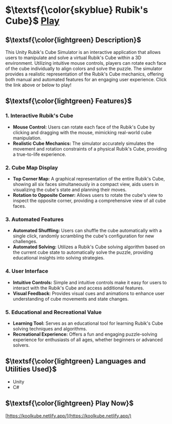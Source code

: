  # $\textsf{\color{skyblue} Rubik's Cube}$ $\text{ }$ $\text{ }$ [Play](https://koolkube.netlify.app/)

## $\textsf{\color{lightgreen} Description}$
This Unity Rubik's Cube Simulator is an interactive application that allows users to manipulate and solve a virtual Rubik's Cube within a 3D environment. Utilizing intuitive mouse controls, players can rotate each face of the cube individually to align colors and solve the puzzle. The simulator provides a realistic representation of the Rubik's Cube mechanics, offering both manual and automated features for an engaging user experience. Click the link above or below to play!

## $\textsf{\color{lightgreen} Features}$

### 1. Interactive Rubik's Cube
- **Mouse Control:** Users can rotate each face of the Rubik's Cube by clicking and dragging with the mouse, mimicking real-world cube manipulation.
- **Realistic Cube Mechanics:** The simulator accurately simulates the movement and rotation constraints of a physical Rubik's Cube, providing a true-to-life experience.

### 2. Cube Map Display
- **Top Corner Map:** A graphical representation of the entire Rubik's Cube, showing all six faces simultaneously in a compact view, aids users in visualizing the cube's state and planning their moves.
- **Rotation to Opposite Corner:** Allows users to rotate the cube's view to inspect the opposite corner, providing a comprehensive view of all cube faces.

### 3. Automated Features
- **Automated Shuffling:** Users can shuffle the cube automatically with a single click, randomly scrambling the cube's configuration for new challenges.
- **Automated Solving:** Utilizes a Rubik's Cube solving algorithm based on the current cube state to automatically solve the puzzle, providing educational insights into solving strategies.

### 4. User Interface
- **Intuitive Controls:** Simple and intuitive controls make it easy for users to interact with the Rubik's Cube and access additional features.
- **Visual Feedback:** Provides visual cues and animations to enhance user understanding of cube movements and state changes.

### 5. Educational and Recreational Value
- **Learning Tool:** Serves as an educational tool for learning Rubik's Cube solving techniques and algorithms.
- **Recreational Experience:** Offers a fun and engaging puzzle-solving experience for enthusiasts of all ages, whether beginners or advanced solvers.

## $\textsf{\color{lightgreen} Languages and Utilities Used}$
- Unity
- C#

## $\textsf{\color{lightgreen} Play Now}$
[https://koolkube.netlify.app/](https://koolkube.netlify.app/)
